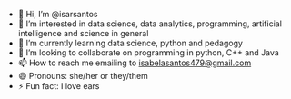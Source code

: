 - 👋 Hi, I’m @isarsantos
- 👀 I’m interested in data science, data analytics, programming, artificial intelligence and science in general
- 🌱 I’m currently learning data science, python and pedagogy
- 💞️ I’m looking to collaborate on programming in python, C++ and Java
- 📫 How to reach me emailing to isabelasantos479@gmail.com 
- 😄 Pronouns: she/her or they/them
- ⚡ Fun fact: I love ears

<!---
isarsantos/isarsantos is a ✨ special ✨ repository because its `README.md` (this file) appears on your GitHub profile.
You can click the Preview link to take a look at your changes.
--->
